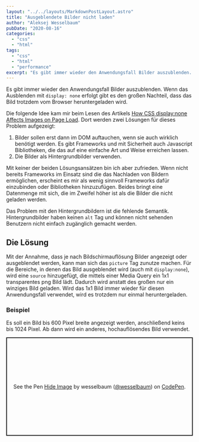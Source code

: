 ```yaml
---
layout: "../../layouts/MarkdownPostLayout.astro"
title: "Ausgeblendete Bilder nicht laden"
author: "Aleksej Wesselbaum"
pubDate: "2020-08-16"
categories: 
  - "css"
  - "html"
tags: 
  - "css"
  - "html"
  - "performance"
excerpt: "Es gibt immer wieder den Anwendungsfall Bilder auszublenden. Wenn das Ausblenden mit `display: none` erfolgt gibt es den großen Nachteil, dass das Bild trotzdem vom Browser heruntergeladen wird."
---
```


Es gibt immer wieder den Anwendungsfall Bilder auszublenden. Wenn das Ausblenden mit `display: none` erfolgt gibt es den großen Nachteil, dass das Bild trotzdem vom Browser heruntergeladen wird.

Die folgende Idee kam mir beim Lesen des Artikels [How CSS display:none Affects Images on Page Load](https://medium.com/better-programming/css-how-css-display-none-affects-images-on-page-load-dbdf1aaea820). Dort werden zwei Lösungen für dieses Problem aufgezeigt:

1. Bilder sollen erst dann im DOM auftauchen, wenn sie auch wirklich benötigt werden. Es gibt Frameworks und mit Sicherheit auch Javascript Bibliotheken, die das auf eine einfache Art und Weise erreichen lassen.
2. Die Bilder als Hintergrundbilder verwenden.

Mit keiner der beiden Lösungsansätzen bin ich aber zufrieden. Wenn nicht bereits Frameworks im Einsatz sind die das Nachladen von Bildern ermöglichen, erscheint es mir als wenig sinnvoll Frameworks dafür einzubinden oder Bibliotheken hinzuzufügen. Beides bringt eine Datenmenge mit sich, die im Zweifel höher ist als die Bilder die nicht geladen werden.

Das Problem mit den Hintergrundbildern ist die fehlende Semantik. Hintergrundbilder haben keinen `alt` Tag und können nicht sehenden Benutzern nicht einfach zugänglich gemacht werden.

## Die Lösung

Mit der Annahme, dass je nach Bildschirmauflösung Bilder angezeigt oder ausgeblendet werden, kann man sich das `picture` Tag zunutze machen. Für die Bereiche, in denen das Bild ausgeblendet wird (auch mit `display:none`), wird eine `source` hinzugefügt, die mittels einer Media Query ein 1x1 transparentes png Bild lädt. Dadurch wird anstatt des großen nur ein winziges Bild geladen. Wird das 1x1 Bild immer wieder für diesen Anwendungsfall verwendet, wird es trotzdem nur einmal heruntergeladen.

### Beispiel

Es soll ein Bild bis 600 Pixel breite angezeigt werden, anschließend keins bis 1024 Pixel. Ab dann wird ein anderes, hochauflösendes Bild verwendet.

<p class="codepen" data-height="265" data-theme-id="light" data-default-tab="html,result" data-user="wesselbaum" data-slug-hash="rNeemqa" style="height: 265px; box-sizing: border-box; display: flex; align-items: center; justify-content: center; border: 2px solid; margin: 1em 0; padding: 1em;" data-pen-title="Hide Image"><span>See the Pen <a href="https://codepen.io/wesselbaum/pen/rNeemqa">Hide Image</a> by wesselbaum (<a href="https://codepen.io/wesselbaum">@wesselbaum</a>) on <a href="https://codepen.io">CodePen</a>.</span></p>
<script async src="https://static.codepen.io/assets/embed/ei.js"></script>
